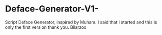 # Deface-Generator-V1-
Script Deface Generator, inspired by Muham. I said that I started and this is only the first version thank you. Bilarzox
